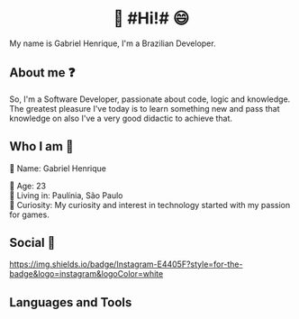 # <h1 align="center"> 👋 #Hi!# 😄</h1>
<div>

  My name is Gabriel Henrique, I'm a Brazilian Developer.
<div>

## About me ❓<div>
So, I'm a Software Developer, passionate about code, logic and knowledge. The greatest pleasure I've today is to learn something new and pass that knowledge on also I've a very good didactic to achieve that.
<div>
  
## Who I am 🧠<div>
🔹 Name: Gabriel Henrique <div>
🔸 Age: 23 <div>
🔹 Living in: Paulínia, São Paulo <div>
🔸 Curiosity: My curiosity and interest in technology started with my passion for games.<div>
<div>

## Social 🤵<div>
  https://img.shields.io/badge/Instagram-E4405F?style=for-the-badge&logo=instagram&logoColor=white
<div>

## Languages and Tools
<link rel="stylesheet" href="https://cdn.jsdelivr.net/gh/devicons/devicon@v2.15.1/devicon.min.css">
       
        
